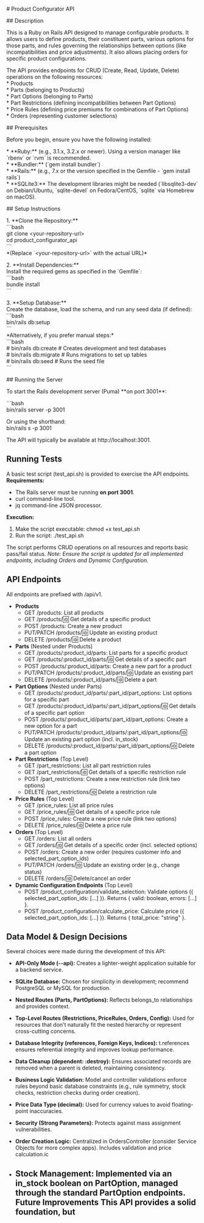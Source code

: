 \# Product Configurator API

\#\# Description

This is a Ruby on Rails API designed to manage configurable products. It allows users to define products, their constituent parts, various options for those parts, and rules governing the relationships between options (like incompatibilities and price adjustments). It also allows placing orders for specific product configurations.

The API provides endpoints for CRUD (Create, Read, Update, Delete) operations on the following resources:  
\* Products  
\* Parts (belonging to Products)  
\* Part Options (belonging to Parts)  
\* Part Restrictions (defining incompatibilities between Part Options)  
\* Price Rules (defining price premiums for combinations of Part Options)  
\* Orders (representing customer selections)

\#\# Prerequisites

Before you begin, ensure you have the following installed:

\* \*\*Ruby:\*\* (e.g., 3.1.x, 3.2.x or newer). Using a version manager like \`rbenv\` or \`rvm\` is recommended.  
\* \*\*Bundler:\*\* (\`gem install bundler\`)  
\* \*\*Rails:\*\* (e.g., 7.x or the version specified in the Gemfile \- \`gem install rails\`)  
\* \*\*SQLite3:\*\* The development libraries might be needed (\`libsqlite3-dev\` on Debian/Ubuntu, \`sqlite-devel\` on Fedora/CentOS, \`sqlite\` via Homebrew on macOS).

\#\# Setup Instructions

1\.  \*\*Clone the Repository:\*\*  
    \`\`\`bash  
    git clone \<your-repository-url\>  
    cd product\_configurator\_api  
    \`\`\`  
    \*(Replace \`\<your-repository-url\>\` with the actual URL)\*

2\.  \*\*Install Dependencies:\*\*  
    Install the required gems as specified in the \`Gemfile\`:  
    \`\`\`bash  
    bundle install  
    \`\`\`

3\.  \*\*Setup Database:\*\*  
    Create the database, load the schema, and run any seed data (if defined):  
    \`\`\`bash  
    bin/rails db:setup  
    \`\`\`  
    \*Alternatively, if you prefer manual steps:\*  
    \`\`\`bash  
    \# bin/rails db:create  \# Creates development and test databases  
    \# bin/rails db:migrate \# Runs migrations to set up tables  
    \# bin/rails db:seed    \# Runs the seed file  
    \`\`\`

\#\# Running the Server

To start the Rails development server (Puma) \*\*on port 3001\*\*:

\`\`\`bash  
bin/rails server \-p 3001

Or using the shorthand:  
bin/rails s \-p 3001

The API will typically be available at http://localhost:3001.

## **Running Tests**

A basic test script (test\_api.sh) is provided to exercise the API endpoints.  
**Requirements:**

* The Rails server must be running **on port 3001**.  
* curl command-line tool.  
* jq command-line JSON processor.

**Execution:**

1. Make the script executable: chmod \+x test\_api.sh  
2. Run the script: ./test\_api.sh

The script performs CRUD operations on all resources and reports basic pass/fail status. *Note: Ensure the script is updated for all implemented endpoints, including Orders and Dynamic Configuration.*

## **API Endpoints**

All endpoints are prefixed with /api/v1.

* **Products**  
  * GET /products: List all products  
  * GET /products/:id: Get details of a specific product  
  * POST /products: Create a new product  
  * PUT/PATCH /products/:id: Update an existing product  
  * DELETE /products/:id: Delete a product  
* **Parts** (Nested under Products)  
  * GET /products/:product\_id/parts: List parts for a specific product  
  * GET /products/:product\_id/parts/:id: Get details of a specific part  
  * POST /products/:product\_id/parts: Create a new part for a product  
  * PUT/PATCH /products/:product\_id/parts/:id: Update an existing part  
  * DELETE /products/:product\_id/parts/:id: Delete a part  
* **Part Options** (Nested under Parts)  
  * GET /products/:product\_id/parts/:part\_id/part\_options: List options for a specific part  
  * GET /products/:product\_id/parts/:part\_id/part\_options/:id: Get details of a specific part option  
  * POST /products/:product\_id/parts/:part\_id/part\_options: Create a new option for a part  
  * PUT/PATCH /products/:product\_id/parts/:part\_id/part\_options/:id: Update an existing part option (incl. in\_stock)  
  * DELETE /products/:product\_id/parts/:part\_id/part\_options/:id: Delete a part option  
* **Part Restrictions** (Top Level)  
  * GET /part\_restrictions: List all part restriction rules  
  * GET /part\_restrictions/:id: Get details of a specific restriction rule  
  * POST /part\_restrictions: Create a new restriction rule (link two options)  
  * DELETE /part\_restrictions/:id: Delete a restriction rule  
* **Price Rules** (Top Level)  
  * GET /price\_rules: List all price rules  
  * GET /price\_rules/:id: Get details of a specific price rule  
  * POST /price\_rules: Create a new price rule (link two options)  
  * DELETE /price\_rules/:id: Delete a price rule  
* **Orders** (Top Level)  
  * GET /orders: List all orders  
  * GET /orders/:id: Get details of a specific order (incl. selected options)  
  * POST /orders: Create a new order (requires customer info and selected\_part\_option\_ids)  
  * PUT/PATCH /orders/:id: Update an existing order (e.g., change status)  
  * DELETE /orders/:id: Delete/cancel an order  
* **Dynamic Configuration Endpoints** (Top Level)  
  * POST /product\_configuration/validate\_selection: Validate options ({ selected\_part\_option\_ids: \[...\] }). Returns { valid: boolean, errors: \[...\] }.  
  * POST /product\_configuration/calculate\_price: Calculate price ({ selected\_part\_option\_ids: \[...\] }). Returns { total\_price: "string" }.

## **Data Model & Design Decisions**

Several choices were made during the development of this API:

* **API-Only Mode (--api):** Creates a lighter-weight application suitable for a backend service.  
* **SQLite Database:** Chosen for simplicity in development; recommend PostgreSQL or MySQL for production.  
* **Nested Routes (Parts, PartOptions):** Reflects belongs\_to relationships and provides context.  
* **Top-Level Routes (Restrictions, PriceRules, Orders, Config):** Used for resources that don't naturally fit the nested hierarchy or represent cross-cutting concerns.  
* **Database Integrity (references, Foreign Keys, Indices):** t.references ensures referential integrity and improves lookup performance.  
* **Data Cleanup (dependent: :destroy):** Ensures associated records are removed when a parent is deleted, maintaining consistency.  
* **Business Logic Validation:** Model and controller validations enforce rules beyond basic database constraints (e.g., rule symmetry, stock checks, restriction checks during order creation).  
* **Price Data Type (decimal):** Used for currency values to avoid floating-point inaccuracies.  
* **Security (Strong Parameters):** Protects against mass assignment vulnerabilities.  
* **Order Creation Logic:** Centralized in OrdersController (consider Service Objects for more complex apps). Includes validation and price calculation.ic

* ## **Stock Management: Implemented via an in\_stock boolean on PartOption, managed through the standard PartOption endpoints.**   **Future Improvements**   **This API provides a solid foundation, but**